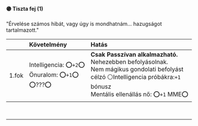#### 🟣 Tiszta fej (1)

"Érvelése számos hibát, vagy úgy is mondhatnám... hazugságot tartalmazott."

|       | Követelmény                                                      | Hatás                                                                                                                                                                             |
| :---- | :--------------------------------------------------------------- | :-------------------------------------------------------------------------------------------------------------------------------------------------------------------------------- |
| 1.fok | Intelligencia:&nbsp;⭕`+2`⭕<br />Önuralom:&nbsp;⭕`+1`⭕<br />⭕???⭕ | **Csak Passzívan alkalmazható.** Nehezebben befolyásolnak.<br />Nem mágikus gondolati befolyást célzó ⚪Intelligencia próbákra:`+1` bónusz<br />Mentális ellenállás nő: ⭕`+1` MME⭕ |

<br />

---
